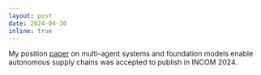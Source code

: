 ```yaml
---
layout: post
date: 2024-04-30
inline: true
---
```


My position [paper](https://papers.ssrn.com/sol3/papers.cfm?abstract_id=4695075) on multi-agent systems and foundation models enable autonomous supply chains was accepted to publish in INCOM 2024.
